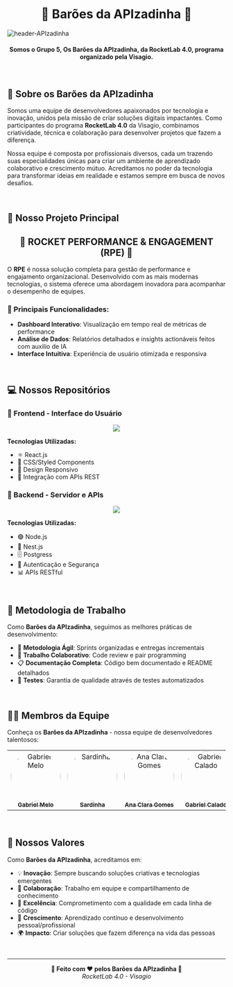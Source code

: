 <!-- BANNER PRINCIPAL -->
<h1 align="center">🚀 Barões da APIzadinha 🚀</h1>

![header-APIzadinha](https://github.com/user-attachments/assets/bbe19a7e-63a4-42d8-ba8d-bb3888d410bc)

<h4 align="center">Somos o Grupo 5, Os Barões da APIzadinha, da RocketLab 4.0, programa organizado pela Visagio.</h4>

<br />

## 👑 Sobre os Barões da APIzadinha

Somos uma equipe de desenvolvedores apaixonados por tecnologia e inovação, unidos pela missão de criar soluções digitais impactantes. Como participantes do programa **RocketLab 4.0** da Visagio, combinamos criatividade, técnica e colaboração para desenvolver projetos que fazem a diferença.

Nossa equipe é composta por profissionais diversos, cada um trazendo suas especialidades únicas para criar um ambiente de aprendizado colaborativo e crescimento mútuo. Acreditamos no poder da tecnologia para transformar ideias em realidade e estamos sempre em busca de novos desafios.

<br />

## 🎯 Nosso Projeto Principal

<h2 align="center">🚀 ROCKET PERFORMANCE & ENGAGEMENT (RPE) 🚀</h2>

O **RPE** é nossa solução completa para gestão de performance e engajamento organizacional. Desenvolvido com as mais modernas tecnologias, o sistema oferece uma abordagem inovadora para acompanhar o desempenho de equipes.

### 🌟 Principais Funcionalidades:
- **Dashboard Interativo**: Visualização em tempo real de métricas de performance
- **Análise de Dados**: Relatórios detalhados e insights actionáveis feitos com auxilio de IA
- **Interface Intuitiva**: Experiência de usuário otimizada e responsiva

<br />

## 💻 Nossos Repositórios

### 🎨 Frontend - Interface do Usuário
<p align="center">
    <a href="https://github.com/Baroes-da-APIzadinha/RPE-Frontend" target="_blank">
        <img src="https://github-readme-stats.vercel.app/api/pin/?username=Baroes-da-APIzadinha&repo=RPE-Frontend&show_owner=true&bg_color=0B1621&title_color=088BB1&icon_color=088BB1&text_color=FAF0CF&hide_border=true" />
    </a>
</p>

**Tecnologias Utilizadas:**
- ⚛️ React.js
- 🎨 CSS/Styled Components
- 📱 Design Responsivo
- 🔄 Integração com APIs REST

### 🔧 Backend - Servidor e APIs
<p align="center">
    <a href="https://github.com/Baroes-da-APIzadinha/RPE-Backend" target="_blank">
        <img src="https://github-readme-stats.vercel.app/api/pin/?username=Baroes-da-APIzadinha&repo=RPE-Backend&show_owner=true&bg_color=0B1621&title_color=088BB1&icon_color=088BB1&text_color=FAF0CF&hide_border=true" />
    </a>
</p>

**Tecnologias Utilizadas:**
- 🟢 Node.js
- 🚀 Nest.js
- 🗄️ Postgress
- 🔐 Autenticação e Segurança
- 📊 APIs RESTful

<br />

## 🎯 Metodologia de Trabalho

Como **Barões da APIzadinha**, seguimos as melhores práticas de desenvolvimento:

- 🔄 **Metodologia Ágil**: Sprints organizadas e entregas incrementais
- 🤝 **Trabalho Colaborativo**: Code review e pair programming
- 📋 **Documentação Completa**: Código bem documentado e README detalhados
- 🧪 **Testes**: Garantia de qualidade através de testes automatizados

<br />

## 👨‍💻 Membros da Equipe

Conheça os **Barões da APIzadinha** - nossa equipe de desenvolvedores talentosos:

<table align="center">
<tr>
    <td align="center" width="150px">
        <a href="https://github.com/deadcube04">
            <img src="https://github.com/deadcube04.png" width="115px" style="border-radius: 50%;" alt="Gabriel Melo"/>
            <br />
            <sub><b>Gabriel Melo</b></sub>
        </a>
    </td>
    <td align="center" width="150px">
        <a href="https://github.com/SardinhaK">
            <img src="https://github.com/SardinhaK.png" width="115px" style="border-radius: 50%;" alt="Sardinha"/>
            <br />
            <sub><b>Sardinha</b></sub>
        </a>
    </td>
    <td align="center" width="150px">
        <a href="https://github.com/Pandor4b">
            <img src="https://github.com/Pandor4b.png" width="115px" style="border-radius: 50%;" alt="Ana Clara Gomes"/>
            <br />
            <sub><b>Ana Clara Gomes</b></sub>
        </a>
    </td>
    <td align="center" width="150px">
        <a href="https://github.com/gcalado55">
            <img src="https://github.com/gcalado55.png" width="115px" style="border-radius: 50%;" alt="Gabriel Calado"/>
            <br />
            <sub><b>Gabriel Calado</b></sub>    
        </a>
    </td>
        <td align="center" width="150px">
        <a href="https://github.com/MarceloPMelo">
            <img src="https://github.com/MarceloPMelo.png" width="115px" style="border-radius: 50%;" alt="Marcelo Melo"/>
            <br />
            <sub><b>Marcelo Melo</b></sub>
        </a>
    </td>
    <td align="center" width="150px">
        <a href="https://github.com/JoaoFellows">
            <img src="https://github.com/JoaoFellows.png" width="115px" style="border-radius: 50%;" alt="João victor"/>
            <br />
            <sub><b>João victor</b></sub>
        </a>
    </td>
</tr>
</table>

<br />

## 🌟 Nossos Valores

Como **Barões da APIzadinha**, acreditamos em:

- 💡 **Inovação**: Sempre buscando soluções criativas e tecnologias emergentes
- 🤝 **Colaboração**: Trabalho em equipe e compartilhamento de conhecimento
- 🎯 **Excelência**: Comprometimento com a qualidade em cada linha de código
- 🚀 **Crescimento**: Aprendizado contínuo e desenvolvimento pessoal/profissional
- 🌍 **Impacto**: Criar soluções que fazem diferença na vida das pessoas

<br />

---

<p align="center">
    <strong>🚀 Feito com ❤️ pelos Barões da APIzadinha 🚀</strong>
    <br />
    <em>RocketLab 4.0 - Visagio</em>
</p>
